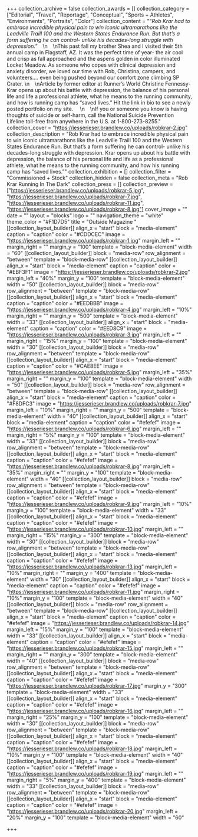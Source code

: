 +++
collection_archive = false
collection_awards = []
collection_category = ["Editorial", "Travel", "Reportage", "Conceptual", "Sports + Athletes", "Environments", "Portraits", "Color"]
collection_content = "“_Rob Krar had to embrace incredible physical pain to win iconic ultramarathons like the Leadville Traill 100 and the Western States Endurance Run. But that’s a form suffering he can control- unlike his decades-long struggle with depression._”⁠⠀  \n⁠⠀  \nThis past fall my brother Shea and I visited their 5th annual camp in Flagstaff, AZ. It was the perfect time of year- the air cool and crisp as fall approached and the aspens golden in color illuminated Locket Meadow. As someone who copes with clinical depression and anxiety disorder, we loved our time with Rob, Christina, campers, and volunteers…. even being pushed beyond our comfort zone climbing SP Crater.   \n⁠⠀  \nArticle by former editor at Runner’s World Christine Fennessy- Krar opens up about his battle with depression, the balance of his personal life and life a professional athlete, what he means to the running community, and how is running camp has “saved lives.” Hit the link in bio to see a newly posted portfolio on my site. ⁠⠀  \n⁠⠀  \nIf you or someone you know is having thoughts of suicide or self-harm, call the National Suicide Prevention Lifeline toll-free from anywhere in the U.S. at 1-800-273-8255."
collection_cover = "https://jesserieser.brandlew.co/uploads/robkrar-2.jpg"
collection_description = "Rob Krar had to embrace incredible physical pain to win iconic ultramarathons like the Leadville Traill 100 and the Western States Endurance Run. But that’s a form suffering he can control- unlike his decades-long struggle with depression.⁠ Krar opens up about his battle with depression, the balance of his personal life and life as a professional athlete, what he means to the running community, and how his running camp has “saved lives.”"
collection_exhibition = []
collection_filter = "Commissioned + Stock"
collection_hidden = false
collection_meta = "Rob Krar Running In The Dark"
collection_press = []
collection_preview = ["https://jesserieser.brandlew.co/uploads/robkrar-5.jpg", "https://jesserieser.brandlew.co/uploads/robkrar-7.jpg", "https://jesserieser.brandlew.co/uploads/robkrar-11.jpg", "https://jesserieser.brandlew.co/uploads/robkrar-8.jpg"]
cover_image = ""
date = ""
layout = "blocks"
logo = ""
navigation_theme = "white"
theme_color = "#F1D7D5"
title = "Outside Magazine "
[[collection_layout_builder]]
align_x = "start"
block = "media-element"
caption = "caption"
color = "#CDDCEC"
image = "https://jesserieser.brandlew.co/uploads/robkrar-1.jpg"
margin_left = ""
margin_right = ""
margin_y = "100"
template = "block-media-element"
width = "60"
[[collection_layout_builder]]
block = "media-row"
row_alignment = "between"
template = "block-media-row"
[[collection_layout_builder]]
align_x = "start"
block = "media-element"
caption = "caption"
color = "#EBF3F1"
image = "https://jesserieser.brandlew.co/uploads/robkrar-2.jpg"
margin_left = "40%"
margin_y = "100"
template = "block-media-element"
width = "50"
[[collection_layout_builder]]
block = "media-row"
row_alignment = "between"
template = "block-media-row"
[[collection_layout_builder]]
align_x = "start"
block = "media-element"
caption = "caption"
color = "#EEDBBB"
image = "https://jesserieser.brandlew.co/uploads/robkrar-4.jpg"
margin_left = "10%"
margin_right = ""
margin_y = "500"
template = "block-media-element"
width = "33"
[[collection_layout_builder]]
align_x = "start"
block = "media-element"
caption = "caption"
color = "#EED8C9"
image = "https://jesserieser.brandlew.co/uploads/robkrar-3.jpg"
margin_left = ""
margin_right = "15%"
margin_y = "100"
template = "block-media-element"
width = "30"
[[collection_layout_builder]]
block = "media-row"
row_alignment = "between"
template = "block-media-row"
[[collection_layout_builder]]
align_x = "start"
block = "media-element"
caption = "caption"
color = "#CAE8EE"
image = "https://jesserieser.brandlew.co/uploads/robkrar-5.jpg"
margin_left = "35%"
margin_right = ""
margin_y = "100"
template = "block-media-element"
width = "50"
[[collection_layout_builder]]
block = "media-row"
row_alignment = "between"
template = "block-media-row"
[[collection_layout_builder]]
align_x = "start"
block = "media-element"
caption = "caption"
color = "#F8DFC3"
image = "https://jesserieser.brandlew.co/uploads/robkrar-7.jpg"
margin_left = "10%"
margin_right = ""
margin_y = "500"
template = "block-media-element"
width = "40"
[[collection_layout_builder]]
align_x = "start"
block = "media-element"
caption = "caption"
color = "#efefef"
image = "https://jesserieser.brandlew.co/uploads/robkrar-6.jpg"
margin_left = ""
margin_right = "5%"
margin_y = "100"
template = "block-media-element"
width = "33"
[[collection_layout_builder]]
block = "media-row"
row_alignment = "between"
template = "block-media-row"
[[collection_layout_builder]]
align_x = "start"
block = "media-element"
caption = "caption"
color = "#efefef"
image = "https://jesserieser.brandlew.co/uploads/robkrar-8.jpg"
margin_left = "35%"
margin_right = ""
margin_y = "100"
template = "block-media-element"
width = "40"
[[collection_layout_builder]]
block = "media-row"
row_alignment = "between"
template = "block-media-row"
[[collection_layout_builder]]
align_x = "start"
block = "media-element"
caption = "caption"
color = "#efefef"
image = "https://jesserieser.brandlew.co/uploads/robkrar-9.jpg"
margin_left = "10%"
margin_y = "100"
template = "block-media-element"
width = "33"
[[collection_layout_builder]]
align_x = "start"
block = "media-element"
caption = "caption"
color = "#efefef"
image = "https://jesserieser.brandlew.co/uploads/robkrar-10.jpg"
margin_left = ""
margin_right = "15%"
margin_y = "300"
template = "block-media-element"
width = "30"
[[collection_layout_builder]]
block = "media-row"
row_alignment = "between"
template = "block-media-row"
[[collection_layout_builder]]
align_x = "start"
block = "media-element"
caption = "caption"
color = "#efefef"
image = "https://jesserieser.brandlew.co/uploads/robkrar-13.jpg"
margin_left = "10%"
margin_right = ""
margin_y = "400"
template = "block-media-element"
width = "30"
[[collection_layout_builder]]
align_x = "start"
block = "media-element"
caption = "caption"
color = "#efefef"
image = "https://jesserieser.brandlew.co/uploads/robkrar-11.jpg"
margin_right = "10%"
margin_y = "100"
template = "block-media-element"
width = "40"
[[collection_layout_builder]]
block = "media-row"
row_alignment = "between"
template = "block-media-row"
[[collection_layout_builder]]
align_x = "start"
block = "media-element"
caption = "caption"
color = "#efefef"
image = "https://jesserieser.brandlew.co/uploads/robkrar-14.jpg"
margin_left = "15%"
margin_y = "100"
template = "block-media-element"
width = "33"
[[collection_layout_builder]]
align_x = "start"
block = "media-element"
caption = "caption"
color = "#efefef"
image = "https://jesserieser.brandlew.co/uploads/robkrar-15.jpg"
margin_left = ""
margin_right = ""
margin_y = "300"
template = "block-media-element"
width = "40"
[[collection_layout_builder]]
block = "media-row"
row_alignment = "between"
template = "block-media-row"
[[collection_layout_builder]]
align_x = "start"
block = "media-element"
caption = "caption"
color = "#efefef"
image = "https://jesserieser.brandlew.co/uploads/robkrar-17.jpg"
margin_y = "300"
template = "block-media-element"
width = "33"
[[collection_layout_builder]]
align_x = "start"
block = "media-element"
caption = "caption"
color = "#efefef"
image = "https://jesserieser.brandlew.co/uploads/robkrar-16.jpg"
margin_left = ""
margin_right = "25%"
margin_y = "100"
template = "block-media-element"
width = "30"
[[collection_layout_builder]]
block = "media-row"
row_alignment = "between"
template = "block-media-row"
[[collection_layout_builder]]
align_x = "start"
block = "media-element"
caption = "caption"
color = "#efefef"
image = "https://jesserieser.brandlew.co/uploads/robkrar-18.jpg"
margin_left = "10%"
margin_y = "100"
template = "block-media-element"
width = "40"
[[collection_layout_builder]]
align_x = "start"
block = "media-element"
caption = "caption"
color = "#efefef"
image = "https://jesserieser.brandlew.co/uploads/robkrar-19.jpg"
margin_left = ""
margin_right = "5%"
margin_y = "400"
template = "block-media-element"
width = "33"
[[collection_layout_builder]]
block = "media-row"
row_alignment = "between"
template = "block-media-row"
[[collection_layout_builder]]
align_x = "start"
block = "media-element"
caption = "caption"
color = "#efefef"
image = "https://jesserieser.brandlew.co/uploads/robkrar-20.jpg"
margin_left = "20%"
margin_y = "100"
template = "block-media-element"
width = "60"

+++
